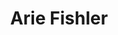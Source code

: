 ---
image: https://dytvr9ot2sszz.cloudfront.net/logz-docs/social-assets/docs-social.jpg
description: Arie Fishler
title: Arie Fishler
github: afishler

logzio-role: Director of Log Management & Distributed Tracing
sitemap: false
noindex: true
---